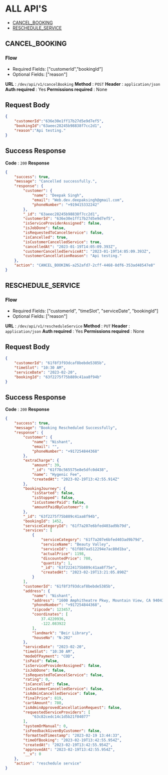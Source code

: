 # ALL API'S

* [CANCEL_BOOKING](#CANCEL_BOOKING)
* [RESCHEDULE_SERVICE](#RESCHEDULE_SERVICE)


## CANCEL_BOOKING

### Flow
* Required Fields: ["customerId","bookingId"]
* Optional Fields: ["reason"]

**URL** : `/dev/api/v1/cancelBooking`
**Method** : `POST`
**Header** : `application/json`
**Auth required** : Yes
**Permissions required** : None

## Request Body 
```json
{
    "customerId":"636e30e1ff17b27d5e9d7ef5",
    "bookingId":"63aeec28245b98838f7cc2d1",
    "reason":"Api testing."
}
```
## Success Response 
**Code** : `200`
**Response**
```json
{
    "success": true,
    "message": "Cancelled successfully.",
    "response": {
        "customer": {
            "name": "Deepak Singh",
            "email": "Web.dev.deepaksingh@gmail.com",
            "phoneNumber": "+919415332242"
        },
        "_id": "63aeec28245b98838f7cc2d1",
        "customerId": "636e30e1ff17b27d5e9d7ef5",
        "isServiceProviderAssigned": false,
        "isJobDone": false,
        "isRequestedToCancelService": false,
        "isCancelled": true,
        "isCustomerCancelledService": true,
        "cancelledAt": "2023-01-19T14:05:09.393Z",
        "customerCancelledServiceAt": "2023-01-19T14:05:09.393Z",
        "customerCancellationReason": "Api testing."
    },
    "action": "CANCEL_BOOKING-a252afd7-2cff-4468-8df6-353ad48547e8"
}
```


## RESCHEDULE_SERVICE

### Flow
* Required Fields: ["customerId", "timeSlot", "serviceDate", "bookingId"]
* Optional Fields: ["reason"]

**URL** : `/dev/api/v1/rescheduleService`
**Method** : `PUT`
**Header** : `application/json`
**Auth required** : Yes
**Permissions required** : None

## Request Body 
```json
{
    "customerId": "61f8f3f93dcaf8bebde5385b",
    "timeSlot": "10:30 AM",
    "serviceDate": "2023-02-20",
    "bookingId": "63f2275f75b889c41aa8f94b"
}
```
## Success Response 
**Code** : `200`
**Response**
```json
{
    "success": true,
    "message": "Booking Rescheduled Successfully",
    "response": {
        "customer": {
            "name": "Nishant",
            "email": "",
            "phoneNumber": "+917254844368"
        },
        "extraCharge": {
            "amount": 39,
            "_id": "61f78c565575e8e5dfc0d438",
            "name": "Hygenic Fee",
            "createdAt": "2023-02-19T13:42:55.914Z"
        },
        "bookingJourney": {
            "isStarted": false,
            "isStopped": false,
            "isCustomerPaid": false,
            "amountPaidByCustomer": 0
        },
        "_id": "63f2275f75b889c41aa8f94b",
        "bookingId": 1452,
        "serviceCategoryId": "61f7a207e6bfed403ad9b79d",
        "services": [
            {
                "serviceCategory": "61f7a207e6bfed403ad9b79d",
                "serviceName": "Beauty Valley",
                "serviceId": "61f807aa512294e7ac80d1ba",
                "actualPrice": 1198,
                "discountedPrice": 780,
                "quantity": 1,
                "_id": "63f2224175b889c41aa8f75e",
                "createdAt": "2023-02-19T13:21:05.890Z"
            }
        ],
        "customerId": "61f8f3f93dcaf8bebde5385b",
        "address": {
            "name": "Nishant",
            "address": "1600 Amphitheatre Pkwy, Mountain View, CA 94043, USA",
            "phoneNumber": "+917254844368",
            "zipcode": 123457,
            "coordinates": [
                37.4220936,
                -122.083922
            ],
            "landmark": "Beir Library",
            "houseNo": "N-202"
        },
        "serviceDate": "2023-02-20",
        "timeSlot": "10:30 AM",
        "modeOfPayment": "COD",
        "isPaid": false,
        "isServiceProviderAssigned": false,
        "isJobDone": false,
        "isRequestedToCancelService": false,
        "rating": 0,
        "isCancelled": false,
        "isCustomerCancelledService": false,
        "isAdminCancelledService": false,
        "finalPrice": 819,
        "cartAmount": 780,
        "isAdminApprovedCancellationRequest": false,
        "requestedServiceProviders": [
            "63c82cedc14c1d5b21f04077"
        ],
        "systemOrManual": 0,
        "isFeedbackGivenByCustomer": false,
        "formattedTimestamp": "2023-02-19 13:44:33",
        "timeOfBooking": "2023-02-19T13:42:55.954Z",
        "createdAt": "2023-02-19T13:42:55.954Z",
        "approvedAt": "2023-02-19T13:42:55.954Z",
        "__v": 0
    },
    "action": "reschedule service"
}
```